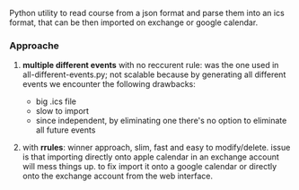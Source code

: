 Python utility to read course from a json format and parse them into an ics format, that can be then imported on exchange or google calendar.

### Approache
1. **multiple different events** with no reccurent rule: was the one used in all-different-events.py; not scalable because by generating all different events we encounter the following drawbacks:
    - big .ics file
    - slow to import
    - since independent, by eliminating one there's no option to eliminate all future events

2. with **rrules**: winner approach, slim, fast and easy to modify/delete. issue is that importing directly onto apple calendar in an exchange account will mess things up. to fix import it onto a google calendar or directly onto the exchange account from the web interface.
